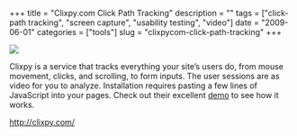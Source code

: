 +++
title = "Clixpy.com Click Path Tracking"
description = ""
tags = ["click-path tracking", "screen capture", "usability testing", "video"]
date = "2009-06-01"
categories = ["tools"]
slug = "clixpycom-click-path-tracking"
+++


<div class="tool-screenshot mb1"><a href="http://clixpy.com/"><img id="bluga-thumbnail-2768" class="bluga-thumbnail custom" src="//konigi.com/media/bluga/
wt52307896a41d5_custom.jpg"/></a></div><p>Clixpy is a service that tracks everything your site’s users do, from mouse movement, clicks, and scrolling, to form inputs. The user sessions are as video for you to analyze. Installation requires pasting a few lines of JavaScript into your pages. Check out their excellent <a href="http://clixpy.com/demo">demo</a> to see how it works.</p>
  
<p><a href="http://clixpy.com/">http://clixpy.com/</a></p>
      
